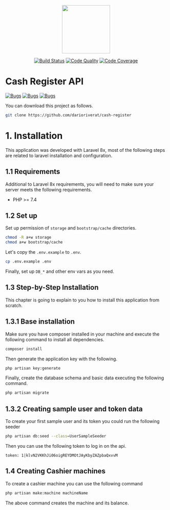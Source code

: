<p align="center"><img src="https://blog.pleets.org/img/articles/cashier-machine.png" height="150"></p>

<p align="center">
<a href="https://travis-ci.com/darioriverat/cash-register"><img src="https://travis-ci.com/darioriverat/cash-register.svg?branch=main" alt="Build Status"></a>
<a href="https://scrutinizer-ci.com/g/darioriverat/cash-register"><img src="https://img.shields.io/scrutinizer/g/darioriverat/cash-register.svg" alt="Code Quality"></a>
<a href="https://scrutinizer-ci.com/g/darioriverat/cash-register/?branch=main"><img src="https://scrutinizer-ci.com/g/darioriverat/cash-register/badges/coverage.png?b=main" alt="Code Coverage"></a>
</p>

# Cash Register API

<a href="https://sonarcloud.io/dashboard?id=darioriverat_cash-register"><img src="https://sonarcloud.io/api/project_badges/measure?project=darioriverat_cash-register&metric=security_rating" alt="Bugs"></a>
<a href="https://sonarcloud.io/dashboard?id=darioriverat_cash-register"><img src="https://sonarcloud.io/api/project_badges/measure?project=darioriverat_cash-register&metric=bugs" alt="Bugs"></a>
<a href="https://sonarcloud.io/dashboard?id=darioriverat_cash-register"><img src="https://sonarcloud.io/api/project_badges/measure?project=darioriverat_cash-register&metric=code_smells" alt="Bugs"></a>

You can download this project as follows.

```bash
git clone https://github.com/darioriverat/cash-register
```

# 1. Installation

This application was developed with Laravel 8x, most of the following steps are related to laravel
installation and configuration.

## 1.1 Requirements

Additional to Laravel 8x requirements, you will need to make sure your server meets the following requirements.

- PHP >= 7.4

## 1.2 Set up

Set up permission of `storage` and `bootstrap/cache` directories.

```bash
chmod -R a+w storage
chmod a+w bootstrap/cache
```

Let's copy the `.env.example` to `.env`.

```bash
cp .env.example .env
```

Finally, set up `DB_*` and other env vars as you need.

## 1.3 Step-by-Step Installation

This chapter is going to explain to you how to install this application from scratch.

## 1.3.1 Base installation

Make sure you have composer installed in your machine and execute the following command to install all
dependencies.

```bash
composer install
```

Then generate the application key with the following.

```bash
php artisan key:generate
```

Finally, create the database schema and basic data executing the following command.

```bash
php artisan migrate
```

## 1.3.2 Creating sample user and token data

To create your first sample user and its token you could run the following seeder

```bash
php artisan db:seed --class=UserSampleSeeder
```

Then you can use the following token to log in on the api.

```text
token: 1|klvN2VKKhJi06oigREYDMOtJAyKbyZAZpbaQxvvM
```

## 1.4 Creating Cashier machines

To create a cashier machine you can use the following command

```bash
php artisan make:machine machineName
```

The above command creates the machine and its balance.
